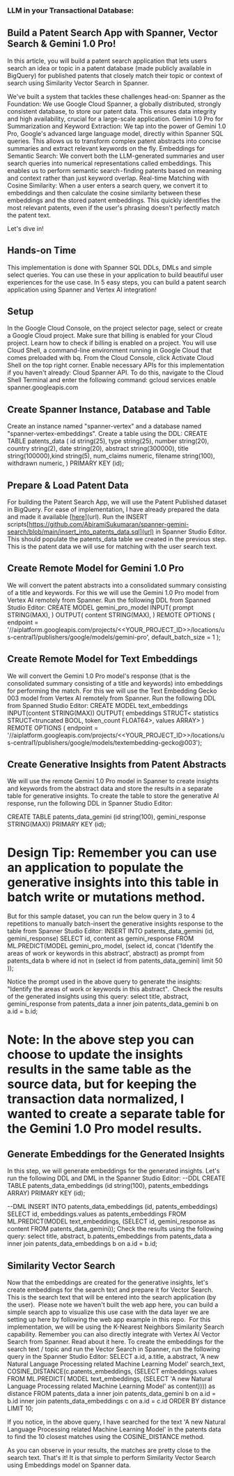 ### LLM in your Transactional Database: 
## Build a Patent Search App with Spanner, Vector Search & Gemini 1.0 Pro!

In this article, you will build a patent search application that lets users search an idea or topic in a patent database (made publicly available in BigQuery) for published patents that closely match their topic or context of search using Similarity Vector Search in Spanner.

We've built a system that tackles these challenges head-on:
Spanner as the Foundation: We use Google Cloud Spanner, a globally distributed, strongly consistent database, to store our patent data. This ensures data integrity and high availability, crucial for a large-scale application.
Gemini 1.0 Pro for Summarization and Keyword Extraction: We tap into the power of Gemini 1.0 Pro, Google's advanced large language model, directly within Spanner SQL queries. This allows us to transform complex patent abstracts into concise summaries and extract relevant keywords on the fly.
Embeddings for Semantic Search: We convert both the LLM-generated summaries and user search queries into numerical representations called embeddings. This enables us to perform semantic search - finding patents based on meaning and context rather than just keyword overlap.
Real-time Matching with Cosine Similarity: When a user enters a search query, we convert it to embeddings and then calculate the cosine similarity between these embeddings and the stored patent embeddings. This quickly identifies the most relevant patents, even if the user's phrasing doesn't perfectly match the patent text.

Let's dive in!

## Hands-on Time
This implementation is done with Spanner SQL DDLs, DMLs and simple select queries. You can use these in your application to build beautiful user experiences for the use case.
In 5 easy steps, you can build a patent search application using Spanner and Vertex AI integration!

## Setup
In the Google Cloud Console, on the project selector page, select or create a Google Cloud project.
Make sure that billing is enabled for your Cloud project. Learn how to check if billing is enabled on a project.
You will use Cloud Shell, a command-line environment running in Google Cloud that comes preloaded with bq. From the Cloud Console, click Activate Cloud Shell on the top right corner.
Enable necessary APIs for this implementation if you haven't already: Cloud Spanner API. To do this, navigate to the Cloud Shell Terminal and enter the following command:
gcloud services enable spanner.googleapis.com

## Create Spanner Instance, Database and Table
Create an instance named "spanner-vertex" and a database named "spanner-vertex-embeddings". Create a table using the DDL:
CREATE TABLE patents_data (
   id string(25), type string(25), number string(20), country string(2), date string(20), abstract string(300000), title string(100000),kind string(5), num_claims numeric, filename string(100), withdrawn numeric, 
) PRIMARY KEY (id);

## Prepare & Load Patent Data
For building the Patent Search App, we will use the Patent Published dataset in BigQuery. For ease of implementation, I have already prepared the data and made it available [[here]([url](https://github.com/AbiramiSukumaran/spanner-gemini-search/blob/main/insert_into_patents_data.sql))](url).
Run the INSERT scripts[https://github.com/AbiramiSukumaran/spanner-gemini-search/blob/main/insert_into_patents_data.sql](url) in Spanner Studio Editor. This should populate the patents_data table we created in the previous step. This is the patent data we will use for matching with the user search text.

## Create Remote Model for Gemini 1.0 Pro
We will convert the patent abstracts into a consolidated summary consisting of a title and keywords. For this we will use the Gemini 1.0 Pro model from Vertex AI remotely from Spanner. Run the following DDL from Spanned Studio Editor:
CREATE MODEL gemini_pro_model INPUT(
prompt STRING(MAX),
) OUTPUT(
content STRING(MAX),
) REMOTE OPTIONS (
endpoint = '//aiplatform.googleapis.com/projects/<<YOUR_PROJECT_ID>>/locations/us-central1/publishers/google/models/gemini-pro',
default_batch_size = 1
);

## Create Remote Model for Text Embeddings
We will convert the Gemini 1.0 Pro model's response (that is the consolidated summary consisting of a title and keywords) into embeddings for performing the match. For this we will use the Text Embedding Gecko 003 model from Vertex AI remotely from Spanner. Run the following DDL from Spanned Studio Editor:
CREATE MODEL text_embeddings INPUT(content STRING(MAX))
OUTPUT(
  embeddings
    STRUCT<
      statistics STRUCT<truncated BOOL, token_count FLOAT64>,
      values ARRAY<FLOAT64>>
)
REMOTE OPTIONS (
  endpoint = '//aiplatform.googleapis.com/projects/<<YOUR_PROJECT_ID>>/locations/us-central1/publishers/google/models/textembedding-gecko@003');

## Create Generative Insights from Patent Abstracts
We will use the remote Gemini 1.0 Pro model in Spanner to create insights and keywords from the abstract data and store the results in a separate table for generative insights. To create the table to store the generative AI response, run the following DDL in Spanner Studio Editor:

CREATE TABLE patents_data_gemini (id string(100), gemini_response STRING(MAX)) PRIMARY KEY (id);

# Design Tip: Remember you can use an application to populate the generative insights into this table in batch write or mutations method.

But for this sample dataset, you can run the below query in 3 to 4 repetitions to manually batch-insert the generative insights response to the table from Spanner Studio Editor:
INSERT INTO patents_data_gemini (id, gemini_response) 
SELECT id, content as gemini_response 
FROM ML.PREDICT(MODEL gemini_pro_model,
(select id, concat ('Identify the areas of work or keywords in this abstract', abstract) as prompt from patents_data b where id not in (select id from patents_data_gemini) limit 50
));

Notice the prompt used in the above query to generate the insights: "Identify the areas of work or keywords in this abstract". 
Check the results of the generated insights using this query:
select title, abstract, gemini_response from patents_data a inner join patents_data_gemini b
on a.id = b.id;

# Note: In the above step you can choose to update the insights results in the same table as the source data, but for keeping the transaction data normalized, I wanted to create a separate table for the Gemini 1.0 Pro model results.

## Generate Embeddings for the Generated Insights
In this step, we will generate embeddings for the generated insights. Let's run the following DDL and DML in the Spanner Studio Editor:
--DDL
CREATE TABLE patents_data_embeddings (id string(100), patents_embeddings ARRAY<FLOAT64>) PRIMARY KEY (id);

--DML
INSERT INTO patents_data_embeddings (id, patents_embeddings) 
SELECT id, embeddings.values as patents_embeddings 
FROM ML.PREDICT(MODEL text_embeddings,
(SELECT id, gemini_response as content FROM patents_data_gemini));
Check the results using the following query:
select title, abstract, b.patents_embeddings from patents_data a inner join patents_data_embeddings b 
on a.id = b.id;

## Similarity Vector Search
Now that the embeddings are created for the generative insights, let's create embeddings for the search text and prepare it for Vector Search. This is the search text that will be entered into the search application (by the user). 
Please note we haven't built the web app here, you can build a simple search app to visualize this use case with the data layer we are setting up here by following the web app example in this repo. 
For this implementation, we will be using the K-Nearest Neighbors Similarity Search capability. Remember you can also directly integrate with Vertex AI Vector Search from Spanner. Read about it here.
To create the embeddings for the search text / topic and run the Vector Search in Spanner, run the following query in the Spanner Studio Editor:
SELECT a.id, a.title, a.abstract, 'A new Natural Language Processing related Machine Learning Model' search_text, COSINE_DISTANCE(c.patents_embeddings,
(SELECT embeddings.values
FROM ML.PREDICT(
MODEL text_embeddings,
(SELECT 'A new Natural Language Processing related Machine Learning Model' as content)))) as distance
FROM patents_data a inner join patents_data_gemini b on a.id = b.id
inner join patents_data_embeddings c on a.id = c.id
ORDER BY distance
LIMIT 10;

If you notice, in the above query, I have searched for the text 'A new Natural Language Processing related Machine Learning Model' in the patents data to find the 10 closest matches using the COSINE_DISTANCE method.

As you can observe in your results, the matches are pretty close to the search text. That's it! It is that simple to perform Similarity Vector Search using Embeddings model on Spanner data.

